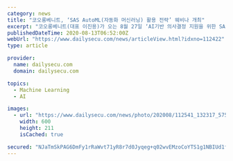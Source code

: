 ```yaml
---
category: news
title: "코오롱베니트, ‘SAS AutoML(자동화 머신러닝) 활용 전략’ 웨비나 개최"
excerpt: "코오롱베니트(대표 이진용)가 오는 8월 27일 ‘AI기반 의사결정 지원을 위한 SAS AutoML 활용 전략’ 웨비나를 개최한다고 13일 밝혔다. AutoML(자동화 머신러닝)은 최적의 분석 알고리즘 선택-모델링-평가-보완 작업을 반복적으로 자동 수행하는 기술이다. 분석 전문가가 아닌 기획, 마케팅, 영업, 품질 등 기업 담당자들도 데이터만 있으면 손쉽게"
publishedDateTime: 2020-08-13T06:52:00Z
webUrl: "https://www.dailysecu.com/news/articleView.html?idxno=112422"
type: article

provider:
  name: dailysecu.com
  domain: dailysecu.com

topics:
  - Machine Learning
  - AI

images:
  - url: "https://www.dailysecu.com/news/photo/202008/112541_132317_5753.jpg"
    width: 600
    height: 211
    isCached: true

secured: "NJaTmSkPAG6DmFy1rRaWvt71yR8r7d0Jyqeg+q02wvEMzoCoYTS1g1NBIUd1fTb6N035CjiyKKMDi3zNEdf3jelbAtzqdQU8w8KJyOI1YMou0g4PKOnSVgJlOq/eGqbWgSW+bDMHCrHmS+oWWJ7AXPleXfJMD88vhN77qCUDbNLpilwKxuriv7IjMznlVdMDUPo+m9nZGql93A/Mzq5JlHImDoxWdEK5/LhmmTZmJoRks5SCN+I15sTaLoWsvVGCkor2e8eTlJfTTYWbqJikHql0klRzMRfWLJ6caQEOLAIpDO5LWwD3ngO2pjttLM8RL42yycONU6CeBr8wEGFKaA==;XHFyxT7qLjedo4tI+II/pw=="
---
```


